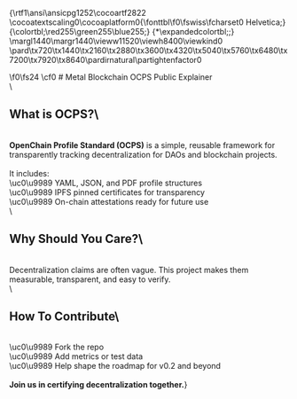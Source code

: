 {\rtf1\ansi\ansicpg1252\cocoartf2822
\cocoatextscaling0\cocoaplatform0{\fonttbl\f0\fswiss\fcharset0 Helvetica;}
{\colortbl;\red255\green255\blue255;}
{\*\expandedcolortbl;;}
\margl1440\margr1440\vieww11520\viewh8400\viewkind0
\pard\tx720\tx1440\tx2160\tx2880\tx3600\tx4320\tx5040\tx5760\tx6480\tx7200\tx7920\tx8640\pardirnatural\partightenfactor0

\f0\fs24 \cf0 # Metal Blockchain OCPS Public Explainer\
\
## What is OCPS?\
\
**OpenChain Profile Standard (OCPS)** is a simple, reusable framework for transparently tracking decentralization for DAOs and blockchain projects.\
\
It includes:\
\uc0\u9989  YAML, JSON, and PDF profile structures  \
\uc0\u9989  IPFS pinned certificates for transparency  \
\uc0\u9989  On-chain attestations ready for future use\
\
## Why Should You Care?\
\
Decentralization claims are often vague. This project makes them measurable, transparent, and easy to verify.\
\
## How To Contribute\
\
\uc0\u9989  Fork the repo  \
\uc0\u9989  Add metrics or test data  \
\uc0\u9989  Help shape the roadmap for v0.2 and beyond\
\
**Join us in certifying decentralization together.**}